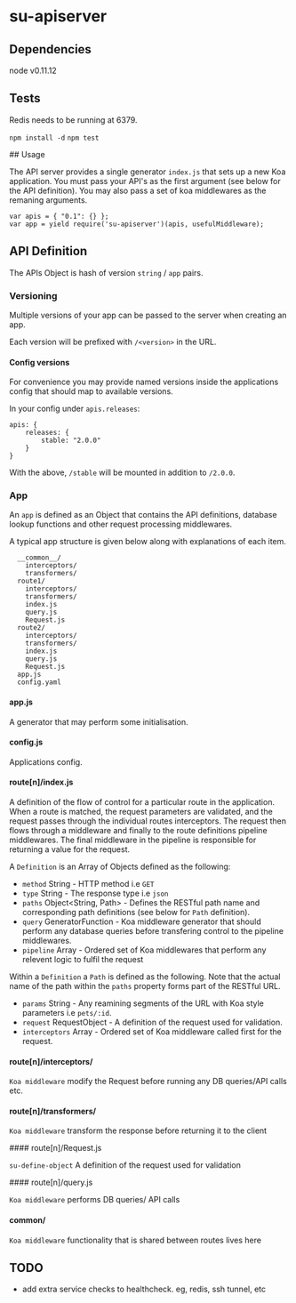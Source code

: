 # su-apiserver

## Dependencies

node v0.11.12

## Tests

Redis needs to be running at 6379.

`npm install -d`
`npm test`

## Usage

The API server provides a single generator `index.js` that sets up a new Koa application.
You must pass your API's as the first argument (see below for the API definition).
You may also pass a set of koa middlewares as the remaning arguments.

```
var apis = { "0.1": {} };
var app = yield require('su-apiserver')(apis, usefulMiddleware);
```

## API Definition

The APIs Object is hash of version `string` / `app` pairs.

### Versioning

Multiple versions of your app can be passed to the server when creating an app.

Each version will be prefixed with `/<version>` in the URL.

#### Config versions

For convenience you may provide named versions inside the applications config that should map to available versions.

In your config under `apis.releases`:

```
apis: {
	releases: {
		stable: "2.0.0"
	}
}
```

With the above, `/stable` will be mounted in addition to `/2.0.0`.

### App

An `app` is defined as an Object that contains the API definitions, database lookup functions and other request processing middlewares.

A typical app structure is given below along with explanations of each item.

```
  __common__/
    interceptors/
    transformers/
  route1/
    interceptors/
    transformers/
    index.js
    query.js
    Request.js
  route2/
    interceptors/
    transformers/
    index.js
    query.js
    Request.js
  app.js
  config.yaml

```

#### app.js

A generator that may perform some initialisation.

#### config.js

Applications config.

#### route[n]/index.js

A definition of the flow of control for a particular route in the application. When a route is matched, the request parameters are validated, and the request passes through the individual routes interceptors. The request then flows through a middleware and finally to the route definitions pipeline middlewares. The final middleware in the pipeline is responsible for returning a value for the request.

A `Definition` is an Array of Objects defined as the following:

* `method` String - HTTP method i.e `GET`
* `type` String - The response type i.e `json`
* `paths` Object<String, Path> - Defines the RESTful path name and corresponding path definitions (see below for `Path` definition).
* `query` GeneratorFunction - Koa middleware generator that should perform any database queries before transfering control to the pipeline middlewares.
* `pipeline` Array<GeneratorFunction> - Ordered set of Koa middlewares that perform any relevent logic to fulfil the request

Within a `Definition` a `Path` is defined as the following. Note that the actual name of the path within the `paths` property forms part of the RESTful URL.

* `params` String - Any reamining segments of the URL with Koa style parameters i.e `pets/:id`.
* `request` RequestObject - A definition of the request used for validation.
* `interceptors` Array<GeneratorFunction> - Ordered set of Koa middleware called first for the request.

#### route[n]/interceptors/

`Koa middleware` modify the Request before running any DB queries/API calls etc.

#### route[n]/transformers/

`Koa middleware` transform the response before returning it to the client

#### route[n]/Request.js

`su-define-object` A definition of the request used for validation

#### route[n]/query.js

`Koa middleware` performs DB queries/ API calls

#### __common__/

`Koa middleware` functionality that is shared between routes lives here

## TODO

 - add extra service checks to healthcheck. eg, redis, ssh tunnel, etc
